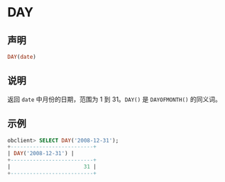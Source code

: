 DAY
===============================



声明 
-----------------------

```sql
DAY(date)
```



说明 
-----------------------

返回 `date` 中月份的日期，范围为 1 到 31。`DAY()` 是 `DAYOFMONTH()` 的同义词。

示例 
-----------------------

```sql
obclient> SELECT DAY('2008-12-31');
+--------------------------+
| DAY('2008-12-31') |
+--------------------------+
|                       31 |
+--------------------------+
```



